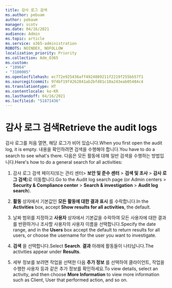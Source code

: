 ```yaml
---
title: 감사 로그 검색
ms.author: pebuam
author: pebaum
manager: scotv
ms.date: 04/16/2021
audience: Admin
ms.topic: article
ms.service: o365-administration
ROBOTS: NOINDEX, NOFOLLOW
localization_priority: Priority
ms.collection: Adm_O365
ms.custom:
- "10964"
- "3100005"
ms.openlocfilehash: ec772e925436aff4924889211f2219f255bb57f1
ms.sourcegitcommit: 974bf19f4262841ab2bfd81c10a243eab05484c4
ms.translationtype: HT
ms.contentlocale: ko-KR
ms.lasthandoff: 04/16/2021
ms.locfileid: "51871436"
---
```

# <a name="retrieve-the-audit-logs"></a><span data-ttu-id="5c859-102">감사 로그 검색</span><span class="sxs-lookup"><span data-stu-id="5c859-102">Retrieve the audit logs</span></span>

<span data-ttu-id="5c859-103">감사 로그를 처음 열면, 해당 로그가 비어 있습니다.</span><span class="sxs-lookup"><span data-stu-id="5c859-103">When you first open the audit log, it is empty.</span></span> <span data-ttu-id="5c859-104">내용을 확인하려면 검색을 수행해야 합니다.</span><span class="sxs-lookup"><span data-stu-id="5c859-104">You have to do a search to see what's there.</span></span> <span data-ttu-id="5c859-105">다음은 모든 활동에 대해 일반 검색을 수행하는 방법입니다.</span><span class="sxs-lookup"><span data-stu-id="5c859-105">Here's how to do a general search for all activities:</span></span>

1. <span data-ttu-id="5c859-106">감사 로그 검색 페이지(또는 관리 센터> **보안 및 준수 센터** > **검색 및 조사** > **감사 로그 검색**)로 이동합니다.</span><span class="sxs-lookup"><span data-stu-id="5c859-106">Go to the Audit log search page (or Admin centers > **Security & Compliance center** > **Search & investigation** > **Audit log search**).</span></span>

1. <span data-ttu-id="5c859-107">**활동** 상자에서 기본값인 **모든 활동에 대한 결과 표시** 를 수락합니다.</span><span class="sxs-lookup"><span data-stu-id="5c859-107">In the **Activities** box, accept **Show results for all activities**, the default.</span></span>

1. <span data-ttu-id="5c859-108">날짜 범위를 지정하고 **사용자** 상자에서 기본값을 수락하여 모든 사용자에 대한 결과를 반환하거나 조사할 사용자의 사용자 이름을 선택합니다.</span><span class="sxs-lookup"><span data-stu-id="5c859-108">Specify the date range, and in the **Users** box accept the default to return results for all users, or choose the username for the user you want to investigate.</span></span>

1. <span data-ttu-id="5c859-109">**검색** 을 선택합니다.</span><span class="sxs-lookup"><span data-stu-id="5c859-109">Select **Search**.</span></span> <span data-ttu-id="5c859-110">**결과** 아래에 활동들이 나타납니다.</span><span class="sxs-lookup"><span data-stu-id="5c859-110">The activities appear under **Results**.</span></span>

1. <span data-ttu-id="5c859-111">세부 정보를 보려면 작업을 선택한 다음 **추가 정보** 를 선택하여 클라이언트, 작업을 수행한 사용자 등과 같은 추가 정보를 확인하세요.</span><span class="sxs-lookup"><span data-stu-id="5c859-111">To view details, select an activity, and then choose **More Information** to view more information such as Client, User that performed action, and so on.</span></span>
